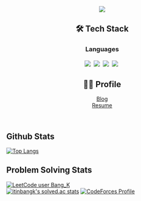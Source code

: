 <p align="center"><img src="https://capsule-render.vercel.app/api?type=waving&color=auto&customColorList=8&height=300&section=header&text=Byeonggyu%20Park&fontSize=65"></p>

<h2 align="center">🛠 Tech Stack</h2>

<p align="center">
  <h3 align="center"> Languages <br><br>
  <img src="https://img.shields.io/badge/C-A8B9CC?style=flat-square&logo=C&logoColor=white">&nbsp  
  <img src="https://img.shields.io/badge/C++-00599C?style=flat-square&logo=C%2B%2B&logoColor=white">&nbsp 
  <img src="https://img.shields.io/badge/Java-007396?style=flat-square&logo=Java&logoColor=white">&nbsp 
  <img src="https://img.shields.io/badge/Python-3766AB?style=flat-square&logo=Python&logoColor=white">&nbsp 
</p>

<h2 align="center">🙋‍♂️ Profile</h2>

<p align="center">
  <a href="https://ggyuchive.github.io">Blog</a><br>
  <a href="https://ggyuchive.github.io/about">Resume</a>
</p>
<br>

## Github Stats  
[![Top Langs](https://github-readme-stats.vercel.app/api/top-langs/?username=ggyuchive)](https://github.com/ggyuchive)  
## Problem Solving Stats  
[![LeetCode user Bang_K](https://img.shields.io/badge/dynamic/json?style=flat&labelColor=black&color=%23ffa116&label=Solved&query=solvedOverTotal&url=https%3A%2F%2Fleetcode-badge.vercel.app%2Fapi%2Fusers%2FBang_k&logo=leetcode&logoColor=yellow)](https://leetcode.com/Bang_K/)  
[![itinbangk's solved.ac stats](http://mazassumnida.wtf/api/v2/generate_badge?boj=itinbangk)](https://www.acmicpc.net/user/itinbangk)
[![CodeForces Profile](https://cf.leed.at?id=itinbangk)](https://codeforces.com/profile/Bang.K)  
